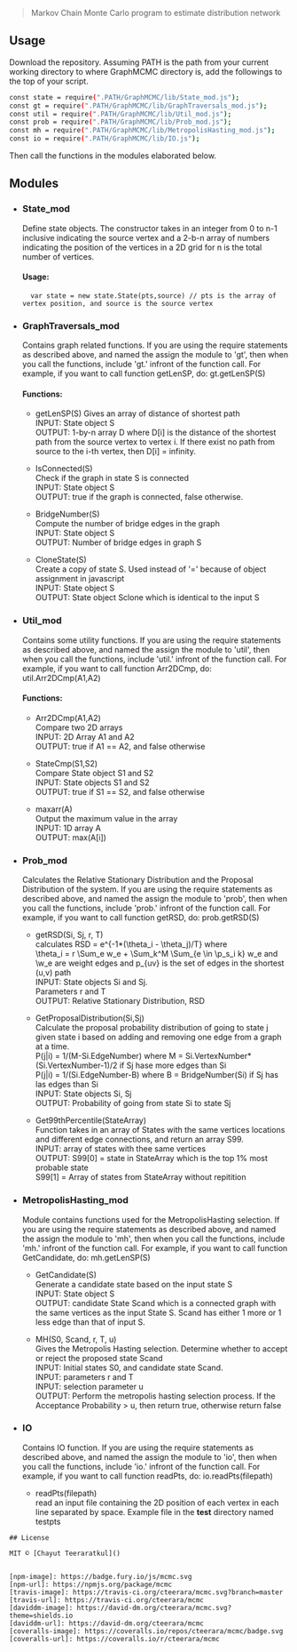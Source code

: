 > Markov Chain Monte Carlo program to estimate distribution network

## Usage
Download the repository.
Assuming PATH is the path from your current working directory to where GraphMCMC directory is, add the followings to the top of your script.
```sh
const state = require(".PATH/GraphMCMC/lib/State_mod.js");
const gt = require(".PATH/GraphMCMC/lib/GraphTraversals_mod.js");
const util = require(".PATH/GraphMCMC/lib/Util_mod.js");
const prob = require(".PATH/GraphMCMC/lib/Prob_mod.js");
const mh = require(".PATH/GraphMCMC/lib/MetropolisHasting_mod.js");
const io = require(".PATH/GraphMCMC/lib/IO.js");
```
Then call the functions in the modules elaborated below.

## Modules
* ### State_mod
    Define state objects. The constructor takes in an integer from 0 to n-1 inclusive indicating the source vertex and a 2-b-n array of numbers indicating the position of the vertices in a 2D grid for n is the total number of vertices. 
    #### Usage:
        var state = new state.State(pts,source) // pts is the array of vertex position, and source is the source vertex 
        
* ### GraphTraversals_mod
    Contains graph related functions. If you are using the require statements as described above, and named the assign the module to 'gt', then when you call the functions, include 'gt.' infront of the function call. For example, if you want to call function getLenSP, do: gt.getLenSP(S)
    #### Functions:
    * getLenSP(S)
        Gives an array of distance of shortest path  
        INPUT: State object S  
        OUTPUT: 1-by-n array D where D[i] is the distance of the shortest path from the source vertex to vertex i. If there exist no path from source to the i-th vertex, then D[i] = infinity.  

    * IsConnected(S)  
        Check if the graph in state S is connected  
        INPUT: State object S  
        OUTPUT: true if the graph is connected, false otherwise.  
          
    * BridgeNumber(S)  
        Compute the number of bridge edges in the graph  
        INPUT: State object S  
        OUTPUT: Number of bridge edges in graph S  
          
    * CloneState(S)  
        Create a copy of state S. Used instead of '=' because of object assignment in javascript  
        INPUT: State object S  
        OUTPUT: State object Sclone which is identical to the input S  
          
* ### Util_mod  
    Contains some utility functions. If you are using the require statements as described above, and named the assign the module to 'util', then when you call the functions, include 'util.' infront of the function call. For example, if you want to call function Arr2DCmp, do: util.Arr2DCmp(A1,A2)  
    #### Functions:  
    *   Arr2DCmp(A1,A2)  
        Compare two 2D arrays  
        INPUT: 2D Array A1 and A2  
        OUTPUT: true if A1 == A2, and false otherwise  
  
    *   StateCmp(S1,S2)  
        Compare State object S1 and S2  
        INPUT: State objects S1 and S2  
        OUTPUT: true if S1 == S2, and false otherwise  
  
    *   maxarr(A)  
        Output the maximum value in the array  
        INPUT: 1D array A  
        OUTPUT: max(A[i])  
          
* ### Prob_mod  
    Calculates the Relative Stationary Distribution and the Proposal Distribution of the system. If you are using the require statements as described above, and named the assign the module to 'prob', then when you call the functions, include 'prob.' infront of the function call. For example, if you want to call function getRSD, do: prob.getRSD(S)  
    * getRSD(Si, Sj, r, T)  
        calculates RSD = e^{-1*(\theta_i - \theta_j)/T} where   
        \theta_i = r \Sum_e w_e + \Sum_k^M \Sum_{e \in \p_s_i k} w_e and  
        \w_e are weight edges and p_{uv} is the set of edges in the shortest (u,v) path  
        INPUT: State objects Si and Sj.  
               Parameters r and T  
        OUTPUT: Relative Stationary Distribution, RSD  
      
    * GetProposalDistribution(Si,Sj)  
        Calculate the proposal probability distribution of going to state j given state i based on adding and removing one edge from a graph at a time.   
        P(j|i) = 1/(M-Si.EdgeNumber) where M = Si.VertexNumber*(Si.VertexNumber-1)/2 if Sj hase more edges than Si  
        P(j|i) = 1/(Si.EdgeNumber-B) where B = BridgeNumber(Si) if Sj has las edges than Si  
        INPUT: State objects Si, Sj  
        OUTPUT: Probability of going from state Si to state Sj  
  
    * Get99thPercentile(StateArray)  
        Function takes in an array of States with the same vertices locations and different edge connections, and return an array S99.   
        INPUT: array of states with thee same vertices  
        OUTPUT: S99[0] = state in StateArray which is the top 1% most probable state  
                S99[1] = Array of states from StateArray without repitition  
          
* ### MetropolisHasting_mod  
    Module contains functions used for the MetropolisHasting selection. If you are using the require statements as described above, and named the assign the module to 'mh', then when you call the functions, include 'mh.' infront of the function call. For example, if you want to call function GetCandidate, do: mh.getLenSP(S)  
  
    * GetCandidate(S)  
    Generate a candidate state based on the input state S  
    INPUT: State object S  
    OUTPUT: candidate State Scand which is a connected graph with the same vertices as the input State S. Scand has either 1 more or 1 less edge than that of input S.  
  
    * MH(S0, Scand, r, T, u)  
    Gives the Metropolis Hasting selection. Determine whether to accept or reject the proposed state Scand  
    INPUT: Initial states S0, and candidate state Scand.  
    INPUT: parameters r and T  
    INPUT: selection parameter u  
    OUTPUT: Perform the metropolis hasting selection process. If the Acceptance Probability > u, then return true, otherwise return false  
* ### IO  
    Contains IO function. If you are using the require statements as described above, and named the assign the module to 'io', then when you call the functions, include 'io.' infront of the function call. For example, if you want to call function readPts, do: io.readPts(filepath)  
    * readPts(filepath)  
    read an input file containing the 2D position of each vertex in each line separated by space. Example file in the __test__ directory named testpts  

```
## License

MIT © [Chayut Teeraratkul]()


[npm-image]: https://badge.fury.io/js/mcmc.svg
[npm-url]: https://npmjs.org/package/mcmc
[travis-image]: https://travis-ci.org/cteerara/mcmc.svg?branch=master
[travis-url]: https://travis-ci.org/cteerara/mcmc
[daviddm-image]: https://david-dm.org/cteerara/mcmc.svg?theme=shields.io
[daviddm-url]: https://david-dm.org/cteerara/mcmc
[coveralls-image]: https://coveralls.io/repos/cteerara/mcmc/badge.svg
[coveralls-url]: https://coveralls.io/r/cteerara/mcmc
